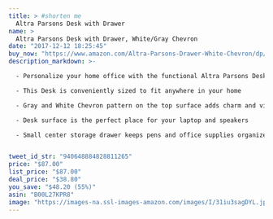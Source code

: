 ```yaml
---
title: > #shorten me
  Altra Parsons Desk with Drawer
name: >
  Altra Parsons Desk with Drawer, White/Gray Chevron
date: "2017-12-12 18:25:45"
buy_now: "https://www.amazon.com/Altra-Parsons-Drawer-White-Chevron/dp/B00L27KPR8?psc=1&SubscriptionId=AKIAIA5RBQIWQVTCUEUQ&tag=coldcutdeals-20&linkCode=xm2&camp=2025&creative=165953&creativeASIN=B00L27KPR8"
description_markdown: >-

  - Personalize your home office with the functional Altra Parsons Desk with Drawers

  - This Desk is conveniently sized to fit anywhere in your home

  - Gray and White Chevron pattern on the top surface adds charm and visual interest to this White Desk

  - Desk surface is the perfect place for your laptop and speakers

  - Small center storage drawer keeps pens and office supplies organized


tweet_id_str: "940648884828811265"
price: "$87.00"
list_price: "$87.00"
deal_price: "$38.80"
you_save: "$48.20 (55%)"
asin: "B00L27KPR8"
image: "https://images-na.ssl-images-amazon.com/images/I/31iu3sagDYL.jpg"
---
```


